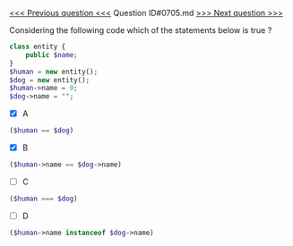 [<<< Previous question <<<](0704.md)  Question ID#0705.md  [>>> Next question >>>](0706.md) 

Considering the following code which of the statements below is true ?

```php
class entity {
    public $name;
}
$human = new entity();
$dog = new entity();
$human->name = 0;
$dog->name = "";
```

- [x] A
```php
($human == $dog)
```

- [x] B
```php
($human->name == $dog->name)
```

- [ ] C
```php
($human === $dog)
```

- [ ] D
```php
($human->name instanceof $dog->name)
```

